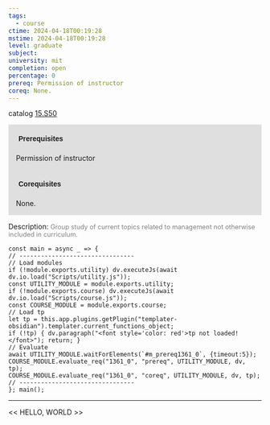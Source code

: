 ```yaml
---
tags:
  - course
ctime: 2024-04-18T00:19:28
mstime: 2024-04-18T00:19:28
level: graduate
subject: 
university: mit
completion: open
percentage: 0
prereq: Permission of instructor
coreq: None.
---
```


catalog [15.S50](http://student.mit.edu/catalog/m15c.html#15.S50)

<span style="display: block; padding: 15px; background-color: rgb(100, 100, 100, 0.2);"><font id="m_prereq1361_0" style="display: block; font-family: Arial, sans-serif; font-weight: bold; padding: 5px">Prerequisites</font><br><span id="prereq1361_0">Permission of instructor</span></span>
<span style="display: block; padding: 15px; background-color: rgb(100, 100, 100, 0.2);"><font id="m_coreq1361_0" style="display: block; font-family: Arial, sans-serif; font-weight: bold; padding: 5px">Corequisites</font><br><span id="coreq1361_0">None.</span></span>

<font style="">Description:</font>
<font style="color: grey; font-size: 0.8rem;">Group study of current topics related to management not otherwise included in curriculum.</font>

```dataviewjs
const main = async _ => {
// --------------------------------
// Load modules
if (!module.exports.utility) dv.executeJs(await dv.io.load("Scripts/utility.js"));
const UTILITY_MODULE = module.exports.utility;
if (!module.exports.course) dv.executeJs(await dv.io.load("Scripts/course.js"));
const COURSE_MODULE = module.exports.course;
// Load tp
let tp = this.app.plugins.getPlugin("templater-obsidian").templater.current_functions_object;
if (!tp) { dv.paragraph("<font style='color: red'>tp not loaded!</font>"); return; }
// Evaluate
await UTILITY_MODULE.waitForElements(`#m_prereq1361_0`, {timeout:5});
COURSE_MODULE.evaluate_req("1361_0", "prereq", UTILITY_MODULE, dv, tp);
COURSE_MODULE.evaluate_req("1361_0", "coreq", UTILITY_MODULE, dv, tp);
// --------------------------------
}; main();
```

---

<< HELLO, WORLD >>
